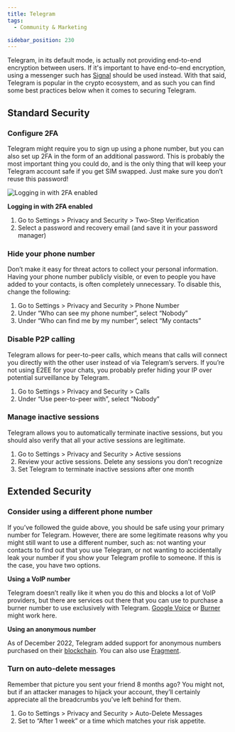 ```yaml
---
title: Telegram
tags:
  - Community & Marketing

sidebar_position: 230
---
```


Telegram, in its default mode, is actually not providing end-to-end encryption between users. If it's important to have end-to-end encryption, using a messenger such has [Signal](https://signal.org/) should be used instead. With that said, Telegram is popular in the crypto ecosystem, and as such you can find some best practices below when it comes to securing Telegram.

## Standard Security

### Configure 2FA

Telegram might require you to sign up using a phone number, but you can also set up 2FA in the form of an additional password. This is probably the most important thing you could do, and is the only thing that will keep your Telegram account safe if you get SIM swapped. Just make sure you don’t reuse this password!

![*Logging in with 2FA enabled*](https://prod-files-secure.s3.us-west-2.amazonaws.com/b1d29658-a003-4e92-93b6-241efdd083f6/c9d574e8-1ad9-4aad-a93f-e33bce31581b/Screen_Shot_2023-11-29_at_23.17.33.png)

**Logging in with 2FA enabled**

1. Go to Settings > Privacy and Security > Two-Step Verification
2. Select a password and recovery email (and save it in your password manager)

### Hide your phone number

Don’t make it easy for threat actors to collect your personal information. Having your phone number publicly visible, or even to people you have added to your contacts, is often completely unnecessary. To disable this, change the following:

1. Go to Settings > Privacy and Security > Phone Number
2. Under “Who can see my phone number”, select “Nobody”
3. Under “Who can find me by my number”, select “My contacts”

### Disable P2P calling

Telegram allows for peer-to-peer calls, which means that calls will connect you directly with the other user instead of via Telegram’s servers. If you’re not using E2EE for your chats, you probably prefer hiding your IP over potential surveillance by Telegram.

1. Go to Settings > Privacy and Security > Calls
2. Under “Use peer-to-peer with”, select “Nobody”

### Manage inactive sessions

Telegram allows you to automatically terminate inactive sessions, but you should also verify that all your active sessions are legitimate.

1. Go to Settings > Privacy and Security > Active sessions
2. Review your active sessions. Delete any sessions you don’t recognize
3. Set Telegram to terminate inactive sessions after one month


## Extended Security

### Consider using a different phone number

If you’ve followed the guide above, you should be safe using your primary number for Telegram. However, there are some legitimate reasons why you might still want to use a different number, such as: not wanting your contacts to find out that you use Telegram, or not wanting to accidentally leak your number if you show your Telegram profile to someone. If this is the case, you have two options.

**Using a VoIP number**

Telegram doesn’t really like it when you do this and blocks a lot of VoIP providers, but there are services out there that you can use to purchase a burner number to use exclusively with Telegram. [Google Voice](https://voice.google.com/) or [Burner](https://www.burnerapp.com/) might work here.

**Using an anonymous number**

As of December 2022, Telegram added support for anonymous numbers purchased on their [blockchain](https://ton.org/). You can also use [Fragment](https://fragment.com/).

### Turn on auto-delete messages

Remember that picture you sent your friend 8 months ago? You might not, but if an attacker manages to hijack your account, they’ll certainly appreciate all the breadcrumbs you’ve left behind for them.

1. Go to Settings > Privacy and Security > Auto-Delete Messages
2. Set to “After 1 week” or a time which matches your risk appetite.
